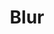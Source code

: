 ---
title: "Blur"
summary: "Alternative Rock band from London . Blur formed in 1989 as in Colchester, composed of , , , and . Blur's early releases were considered indie or alternative rock, heavily influenced by the danceable rhythms of \"baggy\" bands like The Stone Roses and noisepop bands like , with strains of weirder ideas running throughout, like Syd Barrett . By 1992, the group was keen on reinventing themselves with a newer, smarter sound and sense of purpose, eschewing the sounds that were coming out of the U.S. specifically, and returning to a retro spectrum of British rock and pop music: British Invasion groups, Mod groups, Psychedelic Rock, even nostalgic music from World War II. They released their second album, \"Modern Life Is Rubbish\", in 1993, to moderate success and began attracting attention for their stubborn determination to lead Britain out of the miasma that was the grunge years. Building on the qualified success of \"Modern Life Is Rubbish\" and its accompanying singles, and aided by groups like , Blur rolled out the carpet for the Britpop cultural movement that would all but engulf the UK for two years, releasing in 1994 what was essentially seen by the general public as the Britpop flagship album, \"Parklife\". Everything changed culturally, and Blur was riding the crest of that cultural wave. Following rapidly on the heels of the tipping point that was \"Parklife\", the group's 1995 album \"The Great Escape\" was a vividly nervy and somewhat cartoonish version of the same formula. It left the group with a hangover that it determined it could only cure by taking several steps back from the Britpop sound and culture. The group re-embraced America, digging into influences like Pavement, Dinosaur Jr., The Pixies. By the time Blur's fifth studio album, \"Blur\", came out in 1997, the group had all but severed ties from Britpop and were returning to the same noisy, art rock experimentalism that was a hallmark of their pre-Blur early days in the late 1980s as a indie artrock group , only this time the music informed by a broader range of influences. Subsequent albums \"13\" and \"Think Tank\" further increased the group's distance from Britpop, eventually encompassing a great diversity of sounds and influences from all over the globe. On February 19, 2015, Blur made a surprise announcement that they'd finished a new album, \"The Magic Whip\", to be made available to the public on April 25, 2015, and also released a new song, \"Go Out\". Noteworthy live & session members: : lead vocalist with backing choirs since 1997 : guitarist; replaced Coxon for 2003–04 tour When marked as a copyright holder, use ."
image: "blur.jpg"
apple_music_artist_url: "https://music.apple.com/gb/artist/blur/528564"
wikipedia_url: "none"
---